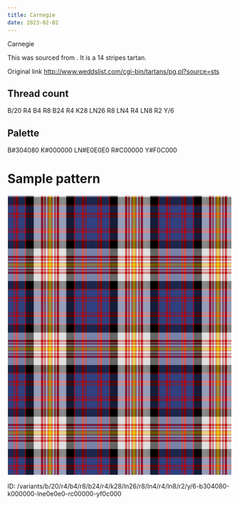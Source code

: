 ```yaml
---
title: Carnegie
date: 2023-02-02
---
```

Carnegie

This was sourced from <no value>.  It is a 14 stripes tartan.

Original link http://www.weddslist.com/cgi-bin/tartans/pg.pl?source=sts

## Thread count
B/20 R4 B4 R8 B24 R4 K28 LN26 R8 LN4 R4 LN8 R2 Y/6

## Palette
B#304080 K#000000 LN#E0E0E0 R#C00000 Y#F0C000

# Sample pattern

![Tartan detail](tartan.png "B/20 R4 B4 R8 B24 R4 K28 LN26 R8 LN4 R4 LN8 R2 Y/6 tartan")

ID: /variants/b/20/r4/b4/r8/b24/r4/k28/ln26/r8/ln4/r4/ln8/r2/y/6-b304080-k000000-lne0e0e0-rc00000-yf0c000